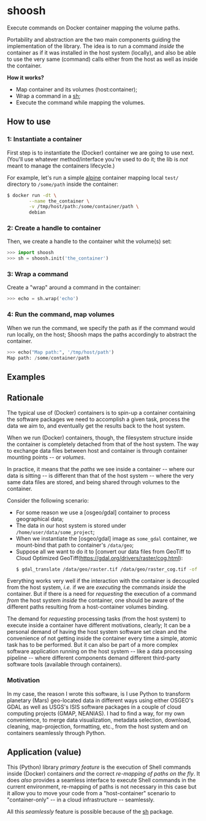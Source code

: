 # shoosh
Execute commands on Docker container mapping the volume paths.

Portability and abstraction are the two main components guiding the
implementation of the library.
The idea is to run a command _inside_ the container as if it was
installed in the host system (locally), and also be able to use the
very same (command) calls either from the host as well as inside the
container.

**How it works?**
* Map container and its volumes (host:container);
* Wrap a command in a [sh](https://pypi.org/project/sh);
* Execute the command while mapping the volumes.


## How to use

### 1: Instantiate a container
First step is to instantiate the (Docker) container we are going to use next.
(You'll use whatever method/interface you're used to do it; the lib is _not_
meant to manage the containers lifecycle.)

For example, let's run a simple [alpine](https://hub.docker.com/_/alpine) container mapping local `test/` directory to `/some/path` inside the container:
```bash
$ docker run -dt \
        --name the_container \
        -v /tmp/host/path:/some/container/path \
        debian
```

### 2: Create a handle to container
Then, we create a handle to the container whit the volume(s) set:
```python
>>> import shoosh
>>> sh = shoosh.init('the_container')
```

### 3: Wrap a command
Create a "wrap" around a command in the container:
```python
>>> echo = sh.wrap('echo')
```

### 4: Run the command, map volumes
When we run the command, we specify the path as if the command would run
locally, on the host; Shoosh maps the paths accordingly to abstract the
container.
```python
>>> echo("Map path:", '/tmp/host/path')
Map path: /some/container/path
```

## Examples


## Rationale
The typical use of (Docker) containers is to spin-up a container containing
the software packages we need to accomplish a given task, process the data
we aim to, and eventually get the results back to the host system.

When we run (Docker) containers, though, the filesystem structure inside the
container is completely detached from that of the host system.
The way to exchange data files between host and container is through container mounting points -- or _volumes_.

In practice, it means that the _paths_ we see inside a container -- where our
data is sitting -- is different than that of the host system -- where the very
same data files are stored, and being shared through volumes to the container.

Consider the following scenario:
- For some reason we use a [osgeo/gdal] container to process geographical data;
- The data in our host system is stored under `/home/user/data/some_project`;
- When we instantiate the [osgeo/gdal] image as `some_gdal` container, we mount-bind that path to container's `/data/geo`;
- Suppose all we want to do it to [convert our data files from GeoTiff to Cloud Optimized GeoTiff(https://gdal.org/drivers/raster/cog.html):
  ```bash
  $ gdal_translate /data/geo/raster.tif /data/geo/raster_cog.tif -of COG
  ```

Everything works very well if the interaction with the container is decoupled
from the host system, _i.e._ if we are _executing_ the commands _inside_ the
container. But if there is a need for _requesting_ the execution of a command
_from_ the host system _inside_ the container, one should be aware of the
different paths resulting from a host-container volumes binding.

The demand for _requesting_ processing tasks (from the host system) to execute
inside a container have different motivations, clearly; It can be a personal
demand of having the host system software set clean and the convenience of not
getting inside the container every time a simple, atomic task has to be performed.
But it can also be part of a more complex software application running on the
host system -- like a data processing pipeline -- where different components
demand different third-party software tools (available through containers).

### Motivation
In my case, the reason I wrote this software, is I use Python to transform
planetary (Mars) geo-located data in different ways using either OSGEO's GDAL
as well as USGS's ISIS software packages in a couple of cloud computing projects (GMAP, NEANIAS).
I had to find a way, for my own convenience, to merge data visualization, metadata
selection, download, cleaning, map-projection, formatting, etc., from the host
system and on containers seamlessly through Python.


## Application (value)
This (Python) library _primary feature_ is the execution of Shell commands inside
(Docker) containers _and_ the correct _re-mapping of paths on the fly_.
It does _also_ provides a seamless interface to execute Shell commands in the
current environment, re-mapping of paths is not necessary in this case but it
allow you to move your code from a "host-container" scenario to "container-only"
-- in a cloud infrastructure -- seamlessly.

All this _seamlessly_ feature is possible because of the [sh](pypi.org/sh) package.
